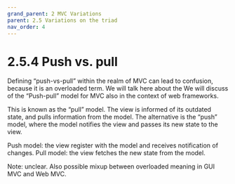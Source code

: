 ```yaml
---
grand_parent: 2 MVC Variations
parent: 2.5 Variations on the triad
nav_order: 4
---
```


# 2.5.4 Push vs. pull

Defining “push-vs-pull” within the realm of MVC can lead to confusion, because it is an overloaded term. We will talk here about the 
We will discuss of the “Push-pull” model for MVC also in the context of web frameworks.

This is known as the “pull” model. The view is informed of its outdated state, and pulls information from the model. The alternative is the “push” model, where the model notifies the view and passes its new state to the view.

Push model: the view register with the model and receives notification of changes.
Pull model: the view fetches the new state from the model.

Note: unclear. Also possible mixup between overloaded meaning in GUI MVC and Web MVC.


